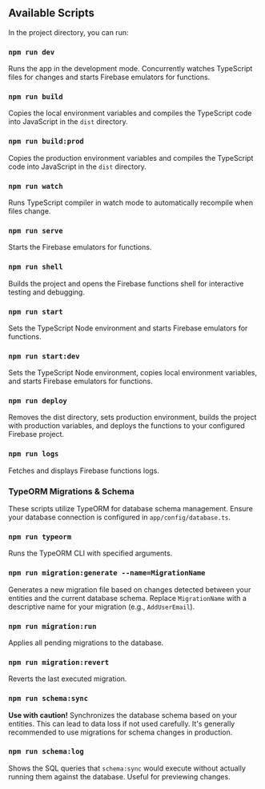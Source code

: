 ## Available Scripts

In the project directory, you can run:

### `npm run dev`

Runs the app in the development mode. Concurrently watches TypeScript files for changes and starts Firebase emulators for functions.

### `npm run build`

Copies the local environment variables and compiles the TypeScript code into JavaScript in the `dist` directory.

### `npm run build:prod`

Copies the production environment variables and compiles the TypeScript code into JavaScript in the `dist` directory.

### `npm run watch`

Runs TypeScript compiler in watch mode to automatically recompile when files change.

### `npm run serve`

Starts the Firebase emulators for functions.

### `npm run shell`

Builds the project and opens the Firebase functions shell for interactive testing and debugging.

### `npm run start`

Sets the TypeScript Node environment and starts Firebase emulators for functions.

### `npm run start:dev`

Sets the TypeScript Node environment, copies local environment variables, and starts Firebase emulators for functions.

### `npm run deploy`

Removes the dist directory, sets production environment, builds the project with production variables, and deploys the functions to your configured Firebase project.

### `npm run logs`

Fetches and displays Firebase functions logs.

### TypeORM Migrations & Schema

These scripts utilize TypeORM for database schema management. Ensure your database connection is configured in `app/config/database.ts`.

### `npm run typeorm`

Runs the TypeORM CLI with specified arguments.

### `npm run migration:generate --name=MigrationName`

Generates a new migration file based on changes detected between your entities and the current database schema. Replace `MigrationName` with a descriptive name for your migration (e.g., `AddUserEmail`).

### `npm run migration:run`

Applies all pending migrations to the database.

### `npm run migration:revert`

Reverts the last executed migration.

### `npm run schema:sync`

**Use with caution!** Synchronizes the database schema based on your entities. This can lead to data loss if not used carefully. It's generally recommended to use migrations for schema changes in production.

### `npm run schema:log`

Shows the SQL queries that `schema:sync` would execute without actually running them against the database. Useful for previewing changes.
